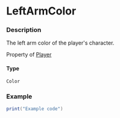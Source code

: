 # LeftArmColor
### Description
The left arm color of the player's character.

Property of [Player](/classes/Player/)

#### Type
`Color`

### Example
```lua
print("Example code")
```
